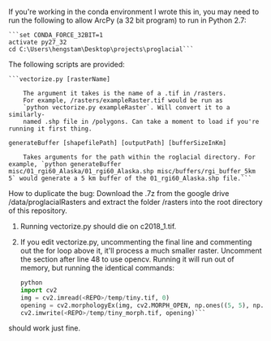 If you're working in the conda environment I wrote this in, you 
may need to run the following to allow ArcPy (a 32 bit program)
to run in Python 2.7:

	```set CONDA_FORCE_32BIT=1
	activate py27_32
	cd C:\Users\hengstam\Desktop\projects\proglacial```

The following scripts are provided:

	```vectorize.py [rasterName]

		The argument it takes is the name of a .tif in /rasters.
		For example, /rasters/exampleRaster.tif would be run as
		`python vectorize.py exampleRaster`. Will convert it to a similarly-
		named .shp file in /polygons. Can take a moment to load if you're running it first thing.

	generateBuffer [shapefilePath] [outputPath] [bufferSizeInKm]

		Takes arguments for the path within the roglacial directory. For example, `python generateBuffer misc/01_rgi60_Alaska/01_rgi60_Alaska.shp misc/buffers/rgi_buffer_5km 5` would generate a 5 km buffer of the 01_rgi60_Alaska.shp file.```

How to duplicate the bug: Download the .7z from the google drive /data/proglacialRasters and extract the folder /rasters into the root directory of this repository. 

1) Running vectorize.py should die on c2018_1.tif. 
2) If you edit vectorize.py, uncommenting the final line and commenting out the for loop above it, it'll process a much smaller raster. Uncomment the section after line 48 to use opencv. Running it will run out of memory, but running the identical commands:
	
	```python
	python
	import cv2
	img = cv2.imread(<REPO>/temp/tiny.tif, 0)
	opening = cv2.morphologyEx(img, cv2.MORPH_OPEN, np.ones((5, 5), np.uint8))
	cv2.imwrite(<REPO>/temp/tiny_morph.tif, opening)```

should work just fine.

